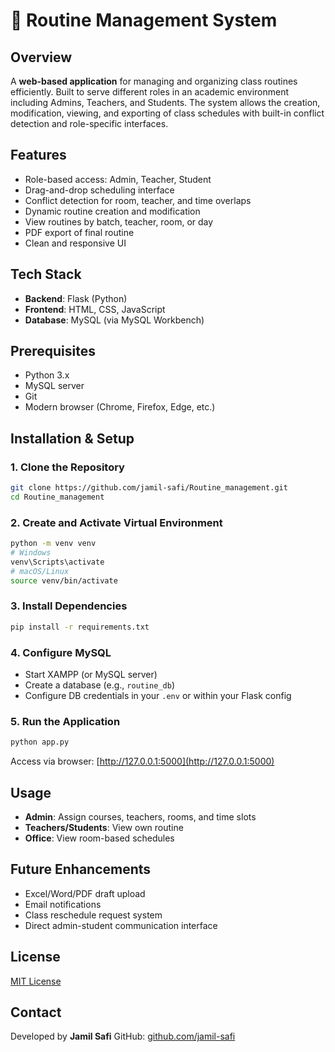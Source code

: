 # 📘 Routine Management System

## Overview

A **web-based application** for managing and organizing class routines efficiently. Built to serve different roles in an academic environment including Admins, Teachers, and Students. The system allows the creation, modification, viewing, and exporting of class schedules with built-in conflict detection and role-specific interfaces.

## Features

- Role-based access: Admin, Teacher, Student
- Drag-and-drop scheduling interface
- Conflict detection for room, teacher, and time overlaps
- Dynamic routine creation and modification
- View routines by batch, teacher, room, or day
- PDF export of final routine
- Clean and responsive UI

## Tech Stack

- **Backend**: Flask (Python)
- **Frontend**: HTML, CSS, JavaScript
- **Database**: MySQL (via MySQL Workbench)

## Prerequisites

- Python 3.x
- MySQL server
- Git
- Modern browser (Chrome, Firefox, Edge, etc.)

## Installation & Setup

### 1. Clone the Repository

```bash
git clone https://github.com/jamil-safi/Routine_management.git
cd Routine_management
```

### 2. Create and Activate Virtual Environment

```bash
python -m venv venv
# Windows
venv\Scripts\activate
# macOS/Linux
source venv/bin/activate
```

### 3. Install Dependencies

```bash
pip install -r requirements.txt
```

### 4. Configure MySQL

- Start XAMPP (or MySQL server)
- Create a database (e.g., `routine_db`)
- Configure DB credentials in your `.env` or within your Flask config

### 5. Run the Application

```bash
python app.py
```

Access via browser: [http://127.0.0.1:5000](http://127.0.0.1:5000)

## Usage

- **Admin**: Assign courses, teachers, rooms, and time slots
- **Teachers/Students**: View own routine
- **Office**: View room-based schedules

## Future Enhancements

- Excel/Word/PDF draft upload
- Email notifications
- Class reschedule request system
- Direct admin-student communication interface

## License

[MIT License](LICENSE)

## Contact

Developed by **Jamil Safi** GitHub: [github.com/jamil-safi](https://github.com/jamil-safi)

